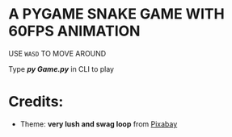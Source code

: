 # A PYGAME SNAKE GAME WITH 60FPS ANIMATION

 USE `WASD` TO MOVE AROUND

Type ***py Game.py*** in CLI to play

# Credits:

* Theme: **very lush and swag loop** from <a href="https://pixabay.com/sound-effects/?utm_source=link-attribution&utm_medium=referral&utm_campaign=music&utm_content=74140">Pixabay</a>
